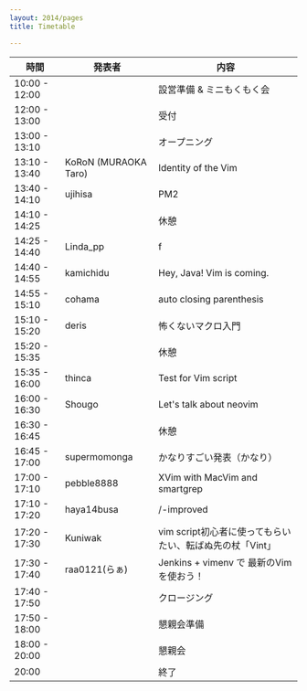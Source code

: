 ```yaml
---
layout: 2014/pages
title: Timetable

---
```


| 時間          | 発表者               | 内容                                                     |
| ------------- | -------------------- | -------------------------------------------------------- |
| 10:00 - 12:00 |                      | 設営準備 & ミニもくもく会                                |
| 12:00 - 13:00 |                      | 受付                                                     |
| 13:00 - 13:10 |                      | オープニング                                             |
| 13:10 - 13:40 | KoRoN (MURAOKA Taro) | Identity of the Vim                                      |
| 13:40 - 14:10 | ujihisa              | PM2                                                     |
| 14:10 - 14:25 |                      | 休憩                                                     |
| 14:25 - 14:40 | Linda_pp             | f                                                        |
| 14:40 - 14:55 | kamichidu            | Hey, Java! Vim is coming.                                |
| 14:55 - 15:10 | cohama               | auto closing parenthesis                                 |
| 15:10 - 15:20 | deris                | 怖くないマクロ入門                                       |
| 15:20 - 15:35 |                      | 休憩                                                     |
| 15:35 - 16:00 | thinca               | Test for Vim script                                      |
| 16:00 - 16:30 | Shougo               | Let's talk about neovim                                  |
| 16:30 - 16:45 |                      | 休憩                                                     |
| 16:45 - 17:00 | supermomonga         | かなりすごい発表（かなり）                               |
| 17:00 - 17:10 | pebble8888           | XVim with MacVim and smartgrep                           |
| 17:10 - 17:20 | haya14busa           | /-improved                                               |
| 17:20 - 17:30 | Kuniwak              | vim script初心者に使ってもらいたい、転ばぬ先の杖「Vint」 |
| 17:30 - 17:40 | raa0121(らぁ)        | Jenkins + vimenv で 最新のVimを使おう！                  |
| 17:40 - 17:50 |                      | クロージング                                             |
| 17:50 - 18:00 |                      | 懇親会準備                                               |
| 18:00 - 20:00 |                      | 懇親会                                                   |
| 20:00         |                      | 終了                                                     |

